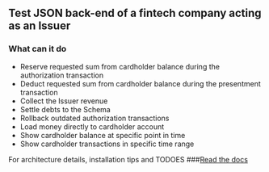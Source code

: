 ## Test JSON back-end of a fintech company acting as an Issuer

### What can it do
- Reserve requested sum from cardholder balance during the authorization transaction
- Deduct requested sum from cardholder balance during the presentment transaction
- Collect the Issuer revenue
- Settle debts to the Schema
- Rollback outdated authorization transactions
- Load money directly to cardholder account
- Show cardholder balance at specific point in time
- Show cardholder transactions in specific time range

For architecture details, installation tips and TODOES
###[Read the docs](/docs/index.md)
